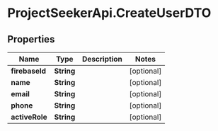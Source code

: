 # ProjectSeekerApi.CreateUserDTO

## Properties
Name | Type | Description | Notes
------------ | ------------- | ------------- | -------------
**firebaseId** | **String** |  | [optional] 
**name** | **String** |  | [optional] 
**email** | **String** |  | [optional] 
**phone** | **String** |  | [optional] 
**activeRole** | **String** |  | [optional] 
